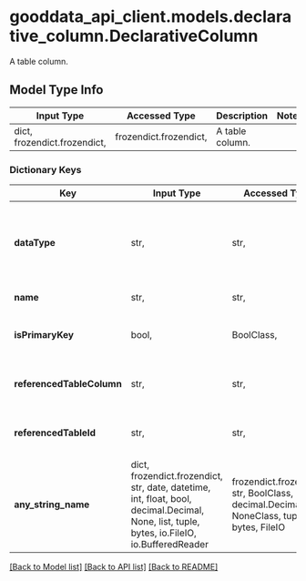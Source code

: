 # gooddata_api_client.models.declarative_column.DeclarativeColumn

A table column.

## Model Type Info
Input Type | Accessed Type | Description | Notes
------------ | ------------- | ------------- | -------------
dict, frozendict.frozendict,  | frozendict.frozendict,  | A table column. | 

### Dictionary Keys
Key | Input Type | Accessed Type | Description | Notes
------------ | ------------- | ------------- | ------------- | -------------
**dataType** | str,  | str,  | Column type | must be one of ["INT", "STRING", "DATE", "NUMERIC", "TIMESTAMP", "TIMESTAMP_TZ", "BOOLEAN", ] 
**name** | str,  | str,  | Column name | 
**isPrimaryKey** | bool,  | BoolClass,  | Is column part of primary key? | [optional] 
**referencedTableColumn** | str,  | str,  | Referenced table (Foreign key) | [optional] 
**referencedTableId** | str,  | str,  | Referenced table (Foreign key) | [optional] 
**any_string_name** | dict, frozendict.frozendict, str, date, datetime, int, float, bool, decimal.Decimal, None, list, tuple, bytes, io.FileIO, io.BufferedReader | frozendict.frozendict, str, BoolClass, decimal.Decimal, NoneClass, tuple, bytes, FileIO | any string name can be used but the value must be the correct type | [optional]

[[Back to Model list]](../../README.md#documentation-for-models) [[Back to API list]](../../README.md#documentation-for-api-endpoints) [[Back to README]](../../README.md)
